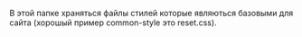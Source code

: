 В этой папке храняться файлы стилей
которые являються базовыми для сайта
(хорошый пример common-style это reset.css).